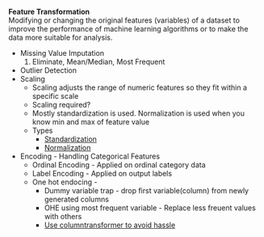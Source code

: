 **Feature Transformation**  
Modifying or changing the original features (variables) of a dataset to improve the performance of machine learning algorithms or to make the data more suitable for analysis.   

- Missing Value Imputation
  1. Eliminate, Mean/Median, Most Frequent
- Outlier Detection
-  Scaling
   - Scaling adjusts the range of numeric features so they fit within a specific scale
   - Scaling required?
   - Mostly standardization is used. Normalization is used when you know min and max of feature value
   - Types
     - [Standardization](https://github.com/srhkansal/ml-notes/blob/main/24-feature-scaling-standardization.md)
     - [Normalization](https://github.com/srhkansal/ml-notes/blob/main/25-feature-scaling-normalization.md)
-  Encoding - Handling Categorical Features   
   - Ordinal Encoding - Applied on ordinal category data   
   - Label Encoding - Applied on output labels    
   - One hot endocing -  
     - Dummy variable trap - drop first variable(column) from newly generated columns  
     - OHE using most frequent variable - Replace less freuent values with others
     - [Use columntransformer to avoid hassle](https://github.com/srhkansal/ml-notes/blob/main/28-columnTransformer.md)
